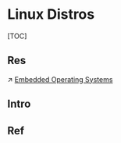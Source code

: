 # Linux Distros

[TOC]



## Res
↗ [Embedded Operating Systems](../../../../../../Embedded%20&%20Internet%20of%20Things/🚟%20Embedded%20Computer%20Systems/Embedded%20Operating%20Systems/Embedded%20Operating%20Systems.md)



## Intro


## Ref

